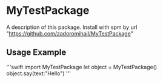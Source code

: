 # MyTestPackage

A description of this package.
Install with spm by url "https://github.com/zadoromihail/MyTestPackage"

## Usage Example
'''swift
import  MyTestPackage
let object = MyTestPackage()
object.say(text:"Hello")
'''

